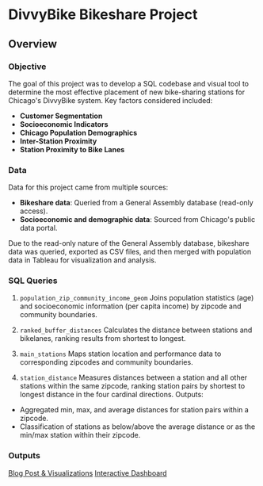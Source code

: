 # DivvyBike Bikeshare Project
## Overview
### Objective
The goal of this project was to develop a SQL codebase and visual tool to determine the most effective placement of new bike-sharing stations for Chicago's DivvyBike system. Key factors considered included:

* **Customer Segmentation**
* **Socioeconomic Indicators**
* **Chicago Population Demographics**
* **Inter-Station Proximity**
* **Station Proximity to Bike Lanes**
  
### Data
Data for this project came from multiple sources:

* **Bikeshare data**: Queried from a General Assembly database (read-only access).
* **Socioeconomic and demographic data**: Sourced from Chicago's public data portal.
  
Due to the read-only nature of the General Assembly database, bikeshare data was queried, exported as CSV files, and then merged with population data in Tableau for visualization and analysis.

### SQL Queries
1. `population_zip_community_income_geom`
Joins population statistics (age) and socioeconomic information (per capita income) by zipcode and community boundaries.

2. `ranked_buffer_distances`
Calculates the distance between stations and bikelanes, ranking results from shortest to longest.

3. `main_stations`
Maps station location and performance data to corresponding zipcodes and community boundaries.

4. `station_distance`
Measures distances between a station and all other stations within the same zipcode, ranking station pairs by shortest to longest distance in the four cardinal directions. Outputs:

  * Aggregated min, max, and average distances for station pairs within a zipcode.
  * Classification of stations as below/above the average distance or as the min/max station within their zipcode.
  
### Outputs

[Blog Post & Visualizations](https://medium.com/@daniel.sagher1/divvybike-expansion-project-dfa427869b93)
[Interactive Dashboard](https://public.tableau.com/app/profile/dan.sagher/viz/DivvyDash_17143258974750/Dashboard2)
